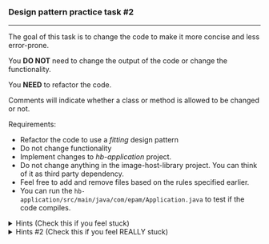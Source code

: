 ### Design pattern practice task #2

---

The goal of this task is to change the code to make it more concise and less error-prone.

You **DO NOT** need to change the output of the code or change the functionality.

You **NEED** to refactor the code.

Comments will indicate whether a class or method is allowed to be changed or not.

Requirements:

- Refactor the code to use a _fitting_ design pattern
- Do not change functionality
- Implement changes to _hb-application_ project.
- Do not change anything in the image-host-library project. You can think of it as third party dependency.
- Feel free to add and remove files based on the rules specified earlier.
- You can run the `hb-application/src/main/java/com/epam/Application.java` to test if the code compiles.

<details>
  <summary>Hints (Check this if you feel stuck)</summary>
  <ul>
    <li>There are duplicate code parts.
    <li>The image-host-library have a complex API.
    <li>Some parts of the complex API are not used.
    <li>There are no clear layers.
    </ul>
</details>

<details>
  <summary>Hints #2 (Check this if you feel REALLY stuck)</summary>
  <ul>
    <li>There is a structural design pattern that can help you.
    </ul>
</details>